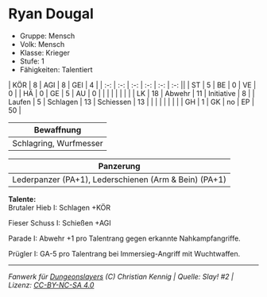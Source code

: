 # Ryan Dougal  
- Gruppe: Mensch  
- Volk: Mensch  
- Klasse: Krieger  
- Stufe: 1  
- Fähigkeiten: Talentiert  


| KÖR    | 8  | AGI      | 8  | GEI        | 4  |
| :-: | :-: | :-: | :-: | :-: | :-: ||
| ST     | 5  | BE       | 0  | VE         | 0  |
| HÄ     | 0  | GE       | 5  | AU         | 0  |
|        |    |          |    |            |    |
| LK     | 18 | Abwehr   | 11 | Initiative | 8  |
| Laufen | 5  | Schlagen | 13 | Schiessen  | 13 |
|        |    |          |    |            |    |
| GH     | 1  | GK       | no | EP         | 50 |


| Bewaffnung |
| --- |
| Schlagring, Wurfmesser |


| Panzerung |
| --- |
| Lederpanzer (PA+1), Lederschienen (Arm & Bein) (PA+1) |


**Talente:**  
Brutaler Hieb I: Schlagen +KÖR

Fieser Schuss I: Schießen +AGI

Parade I: Abwehr +1 pro Talentrang gegen erkannte Nahkampfangriffe.

Prügler I: GA-5 pro Talentrang bei Immersieg-Angriff mit Wuchtwaffen.





___
*Fanwerk für [Dungeonslayers](https://www.dungeonslayers.net/) (C) Christian Kennig | Quelle: Slay! #2 | Lizenz: [CC-BY-NC-SA 4.0](https://creativecommons.org/licenses/by-nc-sa/4.0/deed.de)*